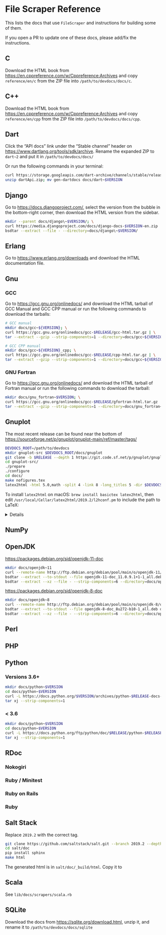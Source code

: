 # File Scraper Reference

This lists the docs that use `FileScraper` and instructions for building some of them.

If you open a PR to update one of these docs, please add/fix the instructions.

## C

Download the HTML book from https://en.cppreference.com/w/Cppreference:Archives
and copy `reference/en/c` from the ZIP file into `/path/to/devdocs/docs/c`.

## C++

Download the HTML book from https://en.cppreference.com/w/Cppreference:Archives
and copy `reference/en/cpp` from the ZIP file into `/path/to/devdocs/docs/cpp`.

## Dart

Click the “API docs” link under the “Stable channel” header on
https://www.dartlang.org/tools/sdk/archive. Rename the expanded ZIP to `dart~2`
and put it in `/path/to/devdocs/docs/`

Or run the following commands in your terminal:

```sh
curl https://storage.googleapis.com/dart-archive/channels/stable/release/$RELEASE/api-docs/dartdocs-gen-api-zip > dartApi.zip; \
unzip dartApi.zip; mv gen-dartdocs docs/dart~$VERSION
```
## Django

Go to https://docs.djangoproject.com/, select the version from the
bubble in the bottom-right corner, then download the HTML version from the sidebar.

```sh
mkdir --parent docs/django\~$VERSION/; \
curl https://media.djangoproject.com/docs/django-docs-$VERSION-en.zip | \
bsdtar --extract --file - --directory=docs/django\~$VERSION/
```

## Erlang

Go to https://www.erlang.org/downloads and download the HTML documentation file.

## Gnu

### GCC
Go to https://gcc.gnu.org/onlinedocs/ and download the HTML tarball of GCC Manual and GCC CPP manual or run the following commands to download the tarballs:

```sh
# GCC manual
mkdir docs/gcc~${VERSION}; \
curl https://gcc.gnu.org/onlinedocs/gcc-$RELEASE/gcc-html.tar.gz | \
tar --extract --gzip --strip-components=1 --directory=docs/gcc~${VERSION}

# GCC CPP manual
mkdir docs/gcc~${VERSION}_cpp; \
curl https://gcc.gnu.org/onlinedocs/gcc-$RELEASE/cpp-html.tar.gz | \
tar --extract --gzip --strip-components=1 --directory=docs/gcc~${VERSION}_cpp
```

### GNU Fortran
Go to https://gcc.gnu.org/onlinedocs/ and download the HTML tarball of Fortran manual or run the following commands to download the tarball:

```sh
mkdir docs/gnu_fortran~$VERSION; \
curl https://gcc.gnu.org/onlinedocs/gcc-$RELEASE/gfortran-html.tar.gz | \
tar --extract --gzip --strip-components=1 --directory=docs/gnu_fortran~$VERSION
```

## Gnuplot

The most recent release can be found near the bottom of
https://sourceforge.net/p/gnuplot/gnuplot-main/ref/master/tags/

```sh
DEVDOCS_ROOT=/path/to/devdocs
mkdir gnuplot-src $DEVDOCS_ROOT/docs/gnuplot
git clone -b $RELEASE --depth 1 https://git.code.sf.net/p/gnuplot/gnuplot-main ./gnuplot-src
cd gnuplot-src/
./prepare
./configure
cd docs/
make nofigures.tex
latex2html -html 5.0,math -split 4 -link 8 -long_titles 5 -dir $DEVDOCS_ROOT/docs/gnuplot -ascii_mode -no_auto_link nofigures.tex
```

To install `latex2html` on macOS: `brew install basictex latex2html`, then edit
`/usr/local/Cellar/latex2html/2019.2/l2hconf.pm` to include the path to LaTeX:

<details>

On line 21 (approximately):

```
#  Give the paths to latex and dvips on your system:
#
$LATEX = '/Library/TeX/texbin/latex';	# LaTeX
$PDFLATEX = '/Library/TeX/texbin/pdflatex';	# pdfLaTeX
$LUALATEX = '/Library/TeX/texbin/lualatex';	# LuaLaTeX
$DVILUALATEX = '/Library/TeX/texbin/dvilualatex';	# dviLuaLaTeX
$DVIPS = '/Library/TeX/texbin/dvips';	# dvips
$DVIPNG = '';	# dvipng
$PDFTOCAIRO = '/usr/local/bin/pdf2svg';	# pdf to svg converter
$PDFCROP = '';	# pdfcrop
$GS = '/usr/local/opt/ghostscript/bin/gs';	# GhostScript
```
</details>

## NumPy

## OpenJDK

https://packages.debian.org/sid/openjdk-11-doc

```sh
mkdir docs/openjdk~11
curl --remote-name http://ftp.debian.org/debian/pool/main/o/openjdk-11/openjdk-11-doc_11.0.9.1+1-1_all.deb
bsdtar --extract --to-stdout --file openjdk-11-doc_11.0.9.1+1-1_all.deb data.tar.xz | \
bsdtar --extract --xz --file - --strip-components=6 --directory=docs/openjdk\~11/ ./usr/share/doc/openjdk-11-jre-headless/api/
```

https://packages.debian.org/sid/openjdk-8-doc

```sh
mkdir docs/openjdk~8
curl --remote-name http://ftp.debian.org/debian/pool/main/o/openjdk-8/openjdk-8-doc_8u272-b10-1_all.deb
bsdtar --extract --to-stdout --file openjdk-8-doc_8u272-b10-1_all.deb data.tar.xz | \
bsdtar --extract --xz --file - --strip-components=6 --directory=docs/openjdk\~8/ ./usr/share/doc/openjdk-8-jre-headless/api/
```

## Perl

## PHP

## Python

### Versions 3.6+

```sh
mkdir docs/python~$VERSION
cd docs/python~$VERSION
curl -L https://docs.python.org/$VERSION/archives/python-$RELEASE-docs-html.tar.bz2 | \
tar xj --strip-components=1
```

### < 3.6

```sh
mkdir docs/python~$VERSION
cd docs/python~$VERSION
curl -L https://docs.python.org/ftp/python/doc/$RELEASE/python-$RELEASE-docs-html.tar.bz2 | \
tar xj --strip-components=1
```

## RDoc

### Nokogiri
### Ruby / Minitest
### Ruby on Rails
### Ruby

## Salt Stack

Replace `2019.2` with the correct tag.

```sh
git clone https://github.com/saltstack/salt.git --branch 2019.2 --depth 1
cd salt/doc
pip install sphinx
make html
```

The generated html is in `salt/doc/_build/html`. Copy it to

## Scala

See `lib/docs/scrapers/scala.rb`

## SQLite

Download the docs from https://sqlite.org/download.html, unzip it, and rename
it to `/path/to/devdocs/docs/sqlite`
